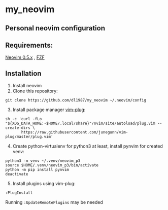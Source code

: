 # my_neovim
## Personal neovim configuration

## Requirements: 
[Neovim 0.5.x](https://github.com/neovim/neovim) , [FZF](https://github.com/junegunn/fzf)

## Installation
1. Install neovim 
2. Clone this repository:
```
git clone https://github.com/dl1987/my_neovim ~/.neovim/config
```
3. Install package manager [vim-plug](https://github.com/junegunn/vim-plug):
```
sh -c 'curl -fLo "${XDG_DATA_HOME:-$HOME/.local/share}"/nvim/site/autoload/plug.vim --create-dirs \
       https://raw.githubusercontent.com/junegunn/vim-plug/master/plug.vim'
```
4. Create python-virtualenv for python3 at least, install pynvim for created venv:
```
python3 -m venv ~/.venv/neovim_p3
source $HOME/.venv/neovim_p3/bin/activate
python -m pip install pynvim
deactivate
```
5. Install plugins using vim-plug:
```
:PlugInstall
```
Running ```:UpdateRemotePlugins``` may be needed
